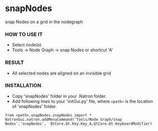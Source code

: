 # snapNodes

snap Nodes on a grid in the nodegraph

### HOW TO USE IT

* Select node(s)
* Tools -> Node Graph -> snap Nodes or shortcut 'A'

### RESULT

* All selected nodes are aligned on an invisible grid

### INSTALLATION

* Copy 'snapNodes' folder in your .Natron folder.
* Add following lines to your 'initGui.py' file, where ``<path>`` is the location of 'snapNodes' folder.

```
from <path>.snapNodes.snapNodes import *
NatronGui.natron.addMenuCommand('Tools/Node Graph/snap Nodes','snapNodes',  QtCore.Qt.Key.Key_A,QtCore.Qt.KeyboardModifier)
```